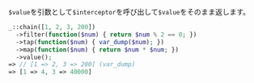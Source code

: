 `$value`を引数として`$interceptor`を呼び出して`$value`をそのまま返します。

```php
_::chain([1, 2, 3, 200])
  ->filter(function($num) { return $num % 2 == 0; })
  ->tap(function($num) { var_dump($num); })
  ->map(function($num) { return $num * $num; })
  ->value();
=> // [1 => 2, 3 => 200] (var_dump)
=> [1 => 4, 3 => 40000]
```

